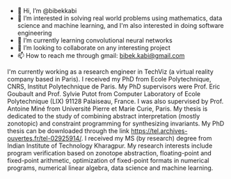 - 👋 Hi, I’m @bibekkabi
- 👀 I’m interested in solving real world problems using mathematics, data science and machine learning, and I'm also interested in doing software engineering
- 🌱 I’m currently learning convolutional neural networks
- 💞️ I’m looking to collaborate on any interesting project
- 📫 How to reach me through gmail: bibek.kabi@gmail.com


I'm currently working as a research engineer in TechViz (a virtual reality company based in Paris). I received my PhD from Ecole Polytechnique, CNRS, Institut Polytechnique de Paris. My PhD supervisors were Prof. Eric Goubault and Prof. Sylvie Putot from Computer Laboratory of Ecole Polytechnique (LIX) 91128 Palaiseau, France. I was also supervised by Prof. Antoine Miné from Université Pierre et Marie Curie, Paris. My thesis is dedicated to the study of combining abstract interpretation (mostly zonotopic) and constraint programming for synthesizing invariants. My PhD thesis can be downloaded through the link https://tel.archives-ouvertes.fr/tel-02925914/. I received my MS (by research) degree from Indian Institute of Technology Kharagpur. My research interests include program verification based on zonotope abstraction, floating-point and fixed-point arithmetic, optimization of fixed-point formats in numerical programs, numerical linear algebra, data science and machine learning.

